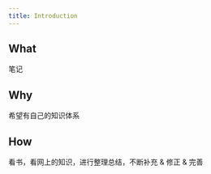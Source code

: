 ```yaml
---
title: Introduction
---
```


## What

笔记

## Why

希望有自己的知识体系

## How

看书，看网上的知识，进行整理总结，不断补充 & 修正 & 完善
